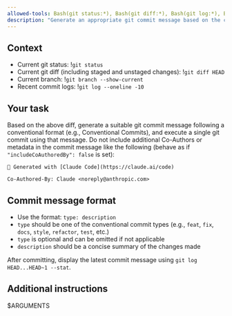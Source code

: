 ```yaml
---
allowed-tools: Bash(git status:*), Bash(git diff:*), Bash(git log:*), Bash(git branch --show-current:*)
description: "Generate an appropriate git commit message based on the current code changes and create the commit."
---
```


## Context

- Current git status: !`git status`
- Current git diff (including staged and unstaged changes): !`git diff HEAD`
- Current branch: !`git branch --show-current`
- Recent commit logs: !`git log --oneline -10`

## Your task

Based on the above diff, generate a suitable git commit message following a conventional format (e.g., Conventional Commits), and execute a single git commit using that message.
Do not include additional Co-Authors or metadata in the commit message like the following (behave as if `"includeCoAuthoredBy": false` is set):

```
🤖 Generated with [Claude Code](https://claude.ai/code)

Co-Authored-By: Claude <noreply@anthropic.com>
```

## Commit message format

- Use the format: `type: description`
- `type` should be one of the conventional commit types (e.g., `feat`, `fix`, `docs`, `style`, `refactor`, `test`, etc.)
- `type` is optional and can be omitted if not applicable
- `description` should be a concise summary of the changes made

After committing, display the latest commit message using `git log HEAD...HEAD~1 --stat`.

## Additional instructions

$ARGUMENTS


